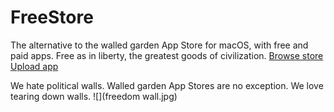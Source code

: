 # FreeStore
The alternative to the walled garden App Store for macOS, with free and paid apps.
Free as in liberty, the greatest goods of civilization.
[Browse store](xx)
[Upload app](xx)

We hate political walls. Walled garden App Stores are no exception.
We love tearing down walls.
![](freedom wall.jpg)